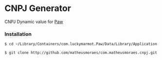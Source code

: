 # CNPJ Generator

CNPJ Dynamic value for [Paw][paw]

### Installation
```sh
$ cd ~/Library/Containers/com.luckymarmot.Paw/Data/Library/Application Support/com.luckymarmot.Paw/Extensions
```

```sh
$ git clone http://github.com/matheusmoraes/com.matheusmoraes.cnpj.git
```
   [paw]: <https://luckymarmot.com/paw>


